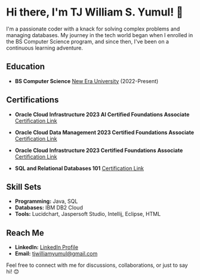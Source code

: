 # Hi there, I'm TJ William S. Yumul! 👋

I'm a passionate coder with a knack for solving complex problems and managing databases. My journey in the tech world began when I enrolled in the BS Computer Science program, and since then, I've been on a continuous learning adventure.

## Education

- **BS Computer Science**
  [New Era University](https://www.neu.edu.ph/main/)
  (2022-Present)

## Certifications

- **Oracle Cloud Infrastructure 2023 AI Certified Foundations Associate**
  [Certification Link](https://catalog-education.oracle.com/pls/certview/sharebadge?id=F12F5A5AED4BBAFF4426E19A600ECA71FBB9065DE5BF186CE00711A79BAB2D0D)

- **Oracle Cloud Data Management 2023 Certified Foundations Associate**
  [Certification Link](https://catalog-education.oracle.com/pls/certview/sharebadge?id=C10D86CB66439BF505DB5D7825C416FE9275154E54287470BC74622668FAF8F6)

- **Oracle Cloud Infrastructure 2023 Certified Foundations Associate**
  [Certification Link](https://catalog-education.oracle.com/pls/certview/sharebadge?id=D614FE1A1215216285286D2BD0CBDAB14C2E83076706FBC713EBD515F9BB079D)

- **SQL and Relational Databases 101**
  [Certification Link](https://courses.cognitiveclass.ai/certificates/4c63ad7c3a604b81815b4c04435b799d)

## Skill Sets

- **Programming:** Java, SQL
- **Databases:** IBM DB2 Cloud
- **Tools:** Lucidchart, Jaspersoft Studio, Intellij, Eclipse, HTML

## Reach Me

- **LinkedIn:** [LinkedIn Profile](https://www.linkedin.com/in/tj-william-yumul-4805032a3/)
- **Email:** tjwilliamyumul@gmail.com

Feel free to connect with me for discussions, collaborations, or just to say hi! 😊
